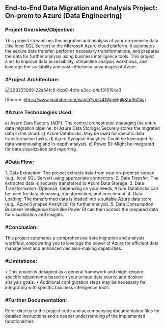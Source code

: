 ## End-to-End Data Migration and Analysis Project: On-prem to Azure (Data Engineering)

<h3>Project Overview/Objective:</h3>
This project streamlines the migration and analysis of your on-premise data (like local SQL Server) to the Microsoft Azure cloud platform. It automates the secure data transfer, performs necessary transformations, and prepares the data for further analysis using business intelligence tools. This project aims to improve data accessibility, streamline analysis workflows, and leverage the scalability and cost-efficiency advantages of Azure.

<h3>#Project Architecture:</h3>

![299235069-22a54fc9-6cb9-4bfa-a3cc-c4cf31019ce3](https://github.com/Savan2110/End-to-End-Data-Migration-and-Analysis-Project/assets/51812887/4d6769ef-0f3b-4786-94c8-d328a3f5b7b1)

[Source: https://www.youtube.com/watch?v=iQ41WqhHglk&t=3624s]

<h3>#Azure Technologies Used:</h3>
a)	Azure Data Factory (ADF): The central orchestrator, managing the entire data migration pipeline.
b)	Azure Data Storage: Securely stores the migrated data in the cloud.
c)	Azure Databricks: May be used for specific data transformation tasks.
d)	Azure Synapse Analytics: Could be leveraged for data warehousing and in-depth analysis.
e)	Power BI: Might be integrated for data visualization and reporting.

<h3>#Data Flow:</h3>
1.	Data Extraction: The project extracts data from your on-premise source (e.g., local SQL Server) using appropriate connectors.
2.	Data Transfer: The extracted data is securely transferred to Azure Data Storage.
3.	Data Transformation (Optional): Depending on your needs, Azure Databricks can be used for data cleansing, transformation, and enrichment.
4.	Data Loading: The transformed data is loaded into a suitable Azure data store (e.g., Azure Synapse Analytics) for further analysis.
5.	Data Consumption: Business intelligence tools like Power BI can then access the prepared data for visualization and insights.

<h3>#Conclusion:</h3>
This project automates a comprehensive data migration and analysis workflow, empowering you to leverage the power of Azure for efficient data management and enhanced decision-making capabilities.

<h3>#Limitations:</h3>
•	This project is designed as a general framework and might require specific adjustments based on your unique data source and desired analysis goals.
•	Additional configuration steps may be necessary for integrating with specific business intelligence tools.

<h3>#Further Documentation:</h3>
Refer directly to the project code and accompanying documentation files for detailed instructions and a deeper understanding of the implemented functionalities.

